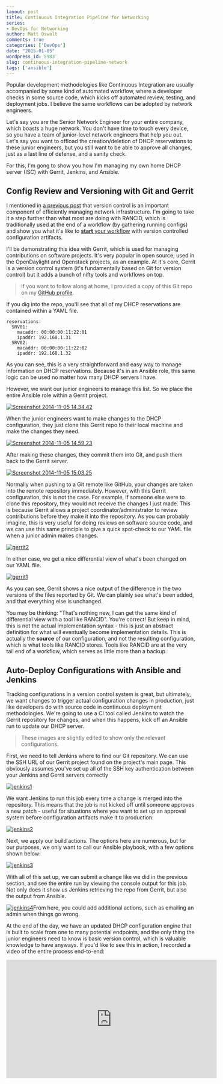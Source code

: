 ```yaml
---
layout: post
title: Continuous Integration Pipeline for Networking
series:
- DevOps for Networking
author: Matt Oswalt
comments: true
categories: ['DevOps']
date: "2015-01-05"
wordpress_id: 5983
slug: continuous-integration-pipeline-network
tags: ['ansible']
---
```



Popular development methodologies like Continuous Integration are usually accompanied by some kind of automated workflow, where a developer checks in some source code, which kicks off automated review, testing, and deployment jobs. I believe the same workflows can be adopted by network engineers.

Let's say you are the Senior Network Engineer for your entire company, which boasts a huge network. You don't have time to touch every device, so you have a team of junior-level network engineers that help you out. Let's say you want to offload the creation/deletion of DHCP reservations to these junior engineers, but you still want to be able to approve all changes, just as a last line of defense, and a sanity check.

For this, I'm gong to show you how I'm managing my own home DHCP server (ISC) with Gerrit, Jenkins, and Ansible.

## Config Review and Versioning with Git and Gerrit

I mentioned in [a previous post](https://oswalt.dev/2014/10/five-dev-tools-network-engineers/) that version control is an important component of efficiently managing network infrastructure. I'm going to take it a step further than what most are doing with RANCID, which is traditionally used at the end of a workflow (by gathering running configs) and show you what it's like to [**start** your workflow](https://oswalt.dev/2014/11/source-driven-configuration-netops/) with version controlled configuration artifacts.

I'll be demonstrating this idea with Gerrit, which is used for managing contributions on software projects. It's very popular in open source; used in the OpenDaylight and Openstack projects, as an example. At it's core, Gerrit is a version control system (it's fundamentally based on Git for version control) but it adds a bunch of nifty tools and workflows on top.

> If you want to follow along at home, I provided a copy of this Git repo on my [GitHub profile](https://github.com/Mierdin/ansible-role-iscdhcp).

If you dig into the repo, you'll see that all of my DHCP reservations are contained within a YAML file.
    
    reservations:
      SRV01:
        macaddr: 00:00:00:11:22:01
        ipaddr: 192.168.1.31  
      SRV02:
        macaddr: 00:00:00:11:22:02
        ipaddr: 192.168.1.32

As you can see, this is a very straightforward and easy way to manage information on DHCP reservations. Because it's in an Ansible role, this same logic can be used no matter how many DHCP servers I have.

However, we want our junior engineers to manage this list. So we place the entire Ansible role within a Gerrit project.

[![Screenshot 2014-11-05 14.34.42](/assets/2014/11/Screenshot-2014-11-05-14.34.42.png)](/assets/2014/11/Screenshot-2014-11-05-14.34.42.png)

When the junior engineers want to make changes to the DHCP configuration, they just clone this Gerrit repo to their local machine and make the changes they need.

[![Screenshot 2014-11-05 14.59.23](/assets/2014/12/Screenshot-2014-11-05-14.59.23-1024x310.png)](/assets/2014/12/Screenshot-2014-11-05-14.59.23.png)

After making these changes, they commit them into Git, and push them back to the Gerrit server.

[![Screenshot 2014-11-05 15.03.25](/assets/2014/12/Screenshot-2014-11-05-15.03.25-1024x465.png)](/assets/2014/12/Screenshot-2014-11-05-15.03.25.png)

Normally when pushing to a Git remote like GitHub, your changes are taken into the remote repository immediately. However, with this Gerrit configuration, this is not the case. For example, if someone else were to clone this repository, they would not receive the changes I just made. This is because Gerrit allows a project coordinator/administrator to review contributions before they make it into the repository. As you can probably imagine, this is very useful for doing reviews on software source code, and we can use this same principle to give a quick spot-check to our YAML file when a junior admin makes changes.

[![gerrit2](/assets/2014/12/gerrit2.png)](/assets/2014/12/gerrit2.png)

In either case, we get a nice differential view of what's been changed on our YAML file.

[![gerrit1](/assets/2014/12/gerrit1.png)](/assets/2014/12/gerrit1.png)

As you can see, Gerrit shows a nice output of the difference in the two versions of the files reported by Git. We can plainly see what's been added, and that everything else is unchanged.

You may be thinking: "That's nothing new, I can get the same kind of differential view with a tool like RANCID". You're correct! But keep in mind, this is not the actual implementation syntax - this is just an abstract definition for what will eventually become implementation details. This is actually the **source** of our configuration, and not the resulting configuration, which is what tools like RANCID stores. Tools like RANCID are at the very tail end of a workflow, which serves as little more than a backup.

## Auto-Deploy Configurations with Ansible and Jenkins

Tracking configurations in a version control system is great, but ultimately, we want changes to trigger actual configuration changes in production, just like developers do with source code in continuous deployment methodologies. We're going to use a CI tool called Jenkins to watch the Gerrit repository for changes, and when this happens, kick off an Ansible run to update our DHCP server.

> These images are slightly edited to show only the relevant configurations.

First, we need to tell Jenkins where to find our Git repository. We can use the SSH URL of our Gerrit project found on the project's main page. This obviously assumes you've set up all of the SSH key authentication between your Jenkins and Gerrit servers correctly

[![jenkins1](/assets/2014/12/jenkins1.png)](/assets/2014/12/jenkins1.png)

We want Jenkins to run this job every time a change is merged into the repository. This means that the job is not kicked off until someone approves a new patch - useful for situations where you want to set up an approval system before configuration artifacts make it to production:

[![jenkins2](/assets/2014/12/jenkins2.png)](/assets/2014/12/jenkins2.png)

Next, we apply our build actions. The options here are numerous, but for our purposes, we only want to call our Ansible playbook, with a few options shown below:

[![jenkins3](/assets/2014/12/jenkins31.png)](/assets/2014/12/jenkins4.png)

With all of this set up, we can submit a change like we did in the previous section, and see the entire run by viewing the console output for this job. Not only does it show us Jenkins retrieving the repo from Gerrit, but also the output from Ansible.

[![jenkins4](/assets/2014/12/jenkins4.png)](/assets/2014/12/jenkins4.png)From here, you could add additional actions, such as emailing an admin when things go wrong.

At the end of the day, we have an updated DHCP configuration engine that is built to scale from one to many potential endpoints, and the only thing the junior engineers need to know is basic version control, which is valuable knowledge to have anyways. If you'd like to see this in action, I recorded a video of the entire process end-to-end:

<div style="text-align: center"><iframe width="560" height="315" src="https://www.youtube.com/embed/o1azz174wgw" frameborder="0" allowfullscreen></iframe></div>
